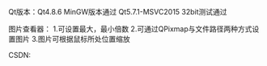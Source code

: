 Qt版本：Qt4.8.6 MinGW版本通过 Qt5.7.1-MSVC2015 32bit测试通过

图片查看器：
   1.可设置最大，最小倍数
   2.可通过QPixmap与文件路径两种方式设置图片
   3.图片可根据鼠标所处位置缩放
   
CSDN:

